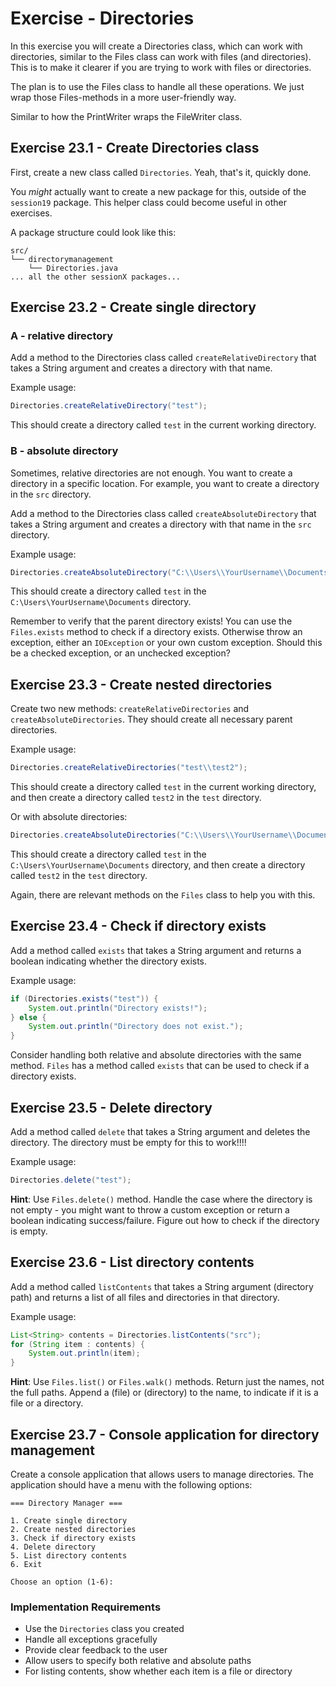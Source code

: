 # Exercise - Directories

In this exercise you will create a Directories class, which can work with directories, similar to the Files class can work with files (and directories). This is to make it clearer if you are trying to work with files or directories.

The plan is to use the Files class to handle all these operations. We just wrap those Files-methods in a more user-friendly way.

Similar to how the PrintWriter wraps the FileWriter class.

## Exercise 23.1 - Create Directories class
First, create a new class called `Directories`. Yeah, that's it, quickly done.

You _might_ actually want to create a new package for this, outside of the `session19` package. This helper class could become useful in other exercises.

A package structure could look like this:

```
src/
└── directorymanagement
    └── Directories.java
... all the other sessionX packages...
```

## Exercise 23.2 - Create single directory

### A - relative directory

Add a method to the Directories class called `createRelativeDirectory` that takes a String argument and creates a directory with that name.

Example usage:

```java
Directories.createRelativeDirectory("test");
```

This should create a directory called `test` in the current working directory.



### B - absolute directory

Sometimes, relative directories are not enough. You want to create a directory in a specific location. For example, you want to create a directory in the `src` directory.

Add a method to the Directories class called `createAbsoluteDirectory` that takes a String argument and creates a directory with that name in the `src` directory.

Example usage:

```java
Directories.createAbsoluteDirectory("C:\\Users\\YourUsername\\Documents\\test");
```

This should create a directory called `test` in the `C:\Users\YourUsername\Documents` directory.

Remember to verify that the parent directory exists! You can use the `Files.exists` method to check if a directory exists. Otherwise throw an exception, either an `IOException` or your own custom exception. Should this be a checked exception, or an unchecked exception?

## Exercise 23.3 - Create nested directories

Create two new methods: `createRelativeDirectories` and `createAbsoluteDirectories`. They should create all necessary parent directories.

Example usage:

```java
Directories.createRelativeDirectories("test\\test2");
```

This should create a directory called `test` in the current working directory, and then create a directory called `test2` in the `test` directory.

Or with absolute directories:

```java
Directories.createAbsoluteDirectories("C:\\Users\\YourUsername\\Documents\\test\\test2");
```

This should create a directory called `test` in the `C:\Users\YourUsername\Documents` directory, and then create a directory called `test2` in the `test` directory.

Again, there are relevant methods on the `Files` class to help you with this.

## Exercise 23.4 - Check if directory exists

Add a method called `exists` that takes a String argument and returns a boolean indicating whether the directory exists.

Example usage:

```java
if (Directories.exists("test")) {
    System.out.println("Directory exists!");
} else {
    System.out.println("Directory does not exist.");
}
```

Consider handling both relative and absolute directories with the same method. `Files` has a method called `exists` that can be used to check if a directory exists.

## Exercise 23.5 - Delete directory

Add a method called `delete` that takes a String argument and deletes the directory. The directory must be empty for this to work!!!!

Example usage:

```java
Directories.delete("test");
```

**Hint**: Use `Files.delete()` method. Handle the case where the directory is not empty - you might want to throw a custom exception or return a boolean indicating success/failure. Figure out how to check if the directory is empty.

## Exercise 23.6 - List directory contents

Add a method called `listContents` that takes a String argument (directory path) and returns a list of all files and directories in that directory.

Example usage:

```java
List<String> contents = Directories.listContents("src");
for (String item : contents) {
    System.out.println(item);
}
```

**Hint**: Use `Files.list()` or `Files.walk()` methods. Return just the names, not the full paths. Append a (file) or (directory) to the name, to indicate if it is a file or a directory.

## Exercise 23.7 - Console application for directory management

Create a console application that allows users to manage directories. The application should have a menu with the following options:

```
=== Directory Manager ===

1. Create single directory
2. Create nested directories
3. Check if directory exists
4. Delete directory
5. List directory contents
6. Exit

Choose an option (1-6):
```

### Implementation Requirements

- Use the `Directories` class you created
- Handle all exceptions gracefully
- Provide clear feedback to the user
- Allow users to specify both relative and absolute paths
- For listing contents, show whether each item is a file or directory

